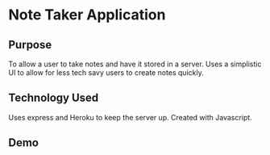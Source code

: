 # Note Taker Application

## Purpose

To allow a user to take notes and have it stored in a server. Uses a simplistic UI to allow for less tech savy users to create notes quickly.

## Technology Used

Uses express and Heroku to keep the server up. Created with Javascript.


## Demo